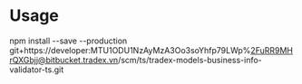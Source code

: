# Usage
npm install --save --production git+https://developer:MTU1ODU1NzAyMzA3Oo3soYhfp79LWp%2FuRR9MHrQXGbjj@bitbucket.tradex.vn/scm/ts/tradex-models-business-info-validator-ts.git
